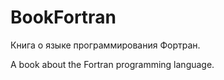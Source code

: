 # BookFortran
Книга о языке программирования Фортран.

A book about the Fortran programming language. 
